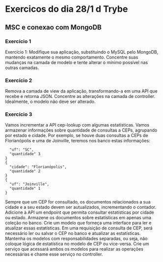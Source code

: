 # Exercicos do dia 28/1 d Trybe

## MSC e conexao com MongoDB

### Exercício 1

  Exercício 1: Modifique sua aplicação, substituindo o MySQL pelo MongoDB, mantendo exatamente o mesmo comportamento. Concentre suas mudanças na camada de modelo e tente alterar o mínimo possível nas outras camadas.

### Exercício 2

  Remova a camada de view da aplicação, transformando-a em uma API que recebe e retorna JSON. Concentre as alterações na camada de controller. Idealmente, o modelo não deve ser alterado.

### Exercício 3

  Vamos incrementar a API cep-lookup com algumas estatísticas. Vamos armazenar informações sobre quantidade de consultas a CEPs, agrupando por estado e cidade. Por exemplo, se houve duas consultas a CEPs de Florianópolis e uma de Joinville, teremos nos banco estas informações:

```{
  "uf": "SC",
  "quantidade" 3
}
{
  "cidade": "Florianópolis",
  "quantidade" 2
}
{
  "uf": "Joinville",
  "quantidade" 1
}
```

Sempre que um CEP for consultado, os documentos relacionados a sua cidade e a seu estado devem ser autualizados, incrementando o contador.
Adicione à API um endpoint que permita consultar estatísticas por cidade ou estado. Armazene os documentos sobre estatísticas em apenas uma coleção no banco. Crie um modelo que forneça uma interface para ler e atualizar essas estatísticas.
Em uma requisição de consulta de CEP, será necessário ler ou salvar o CEP no banco e atualizar as estatísticas. Mantenha os modelos com responsabilidades separadas, ou seja, não coloque lógica de estatística no modelo de CEP ou vice-versa. Crie um serviço que acessará ambos os modelos para realizar as operações necessárias e chame esse serviço no controller.
